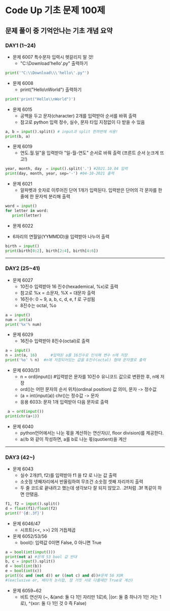 # Code Up 기초 문제 100제
## 문제 풀이 중 기억안나는 기초 개념 요약 


### DAY1 (1~24)

- 문제 6007 특수문자 입력시 헷갈리지 말 것!
  * "C:\Download\'hello'.py" 출력하기
``` python
print('"C:\\Download\\\'hello\'.py"')
```

- 문제 6008 
   * print("Hello\nWorld") 출력하기
```python 
print('print("Hello\\nWorld")')
```
- 문제 6015 
   * 공백을 두고 문자(character) 2개를 입력받아 순서를 바꿔 출력
   * 참고로 python 입력 정수, 실수, 문자 타입 지정없이 다 받을 수 있음
```python
a, b = input().split() # input과 split 한꺼번에 사용!
print(b, a)
```
- 문제 6019
  * 연도.월.일"을 입력받아 "일-월-연도" 순서로 바꿔 출력 (프른트 순서 눈크게 뜨고!)
```python
year, month, day  = input().split('.') #2021.10.04 입력
print(day, month, year, sep='-') #04-10-2021 출력
```
- 문제 6021
   * 알파벳과 숫자로 이루어진 단어 1개가 입력된다. 입력받은 단어의 각 문자를 한 줄에 한 문자씩 분리해 출력
 ```python
 word = input()
for letter in word:
	print(letter)
 ```
 - 문제 6022 
  * 6자리의 연월일(YYMMDD)을 입력받아 나누어 출력
 ```python
 birth = input()
print(birth[0:2], birth[2:4], birth[4:6]) 
```
---
### DAY2 (25~41)

- 문제 6027 
  - 10진수 입력받아 16 진수(hexademical, %x)로 출력 
  - 참고로 %x = 소문자, %X = 대문자 출력
  - 16진수: 0 ~ 9, a, b, c, d, e, f 로 구성됨
  - 8진수는 octal, %o
 ```python
a = input()
num = int(a)
print('%x'% num)
 ```
- 문제 6029
  - 16진수 입력받아 8진수(octal)로 출력
```python
a = input()
n = int(a, 16)      #입력된 a를 16진수로 인식해 변수 n에 저장
print('%o' % n)  #n에 저장되어있는 값을 8진수(octal) 형태 문자열로 출력
```
- 문제 6030/31
   - n = ord(input())  #입력받은 문자를 10진수 유니코드 값으로 변환한 후, n에 저장
   - ord()는 어떤 문자의 순서 위치(ordinal position) 값 의미, 문자 -> 정수값 
   - (a = int(input(a)) chr()는 정수값 -> 문자 
   - 응용 6033: 문자 1개 입력받아 다음 문자로 출력
```python
 a = ord(input())
print(chr(a+1))
```
- 문제 6040
  - python언어에서는 나눈 몫을 계산하는 연산자(//, floor division)를 제공한다.
  - a//b 와 같이 작성하면, a를 b로 나눈 몫(quotient)을 계산

---
### DAY3 (42~)
- 문제 6043
  - 실수 2개(f1, f2)를 입력받아 f1 을 f2 로 나눈 값 출력
  - 소숫점 넷째자리에서 반올림하여 무조건 소숫점 셋째 자리까지 출력
  - 두 줄 코드로 끝내려고 했는데 생각보다 잘 되지 않았고. .2f처럼 .3f 똑같이 하면 안됐음.
```python
f1, f2 = input().split()
d = float(f1)/float(f2)
print(f'{d:.3f}')
```
- 문제 6046/47
  - 시프트(<<, >>) 2의 거듭제곱
- 문제 6052/53/56
  - bool(): 입력값 0이면 False, 0 아니면 True
```python
a = bool(int(input()))
print(not a) #문제 53 bool 값 반대 
b, c = input().split()
d = bool(int(b))
e = bool(int(c))
print((c and (not d)) or ((not c) and d))#문제 56 XOR
#(exclusive or, 배타적 논리합, 참 거짓 서로 다를때만 True로 계산)
```
- 문제 6059~62
  - 비트 연산자 (~, &(and: 둘 다 1인 자리만 1로)6, |(or: 둘 중 하나가 1인 거는 1로), ^(xor: 둘 다 1인 것 0 즉 False) 

